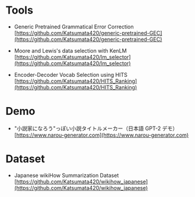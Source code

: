 # Tools
- Generic Pretrained Grammatical Error Correction  
[https://github.com/Katsumata420/generic-pretrained-GEC](https://github.com/Katsumata420/generic-pretrained-GEC)

- Moore and Lewis's data selection with KenLM  
[https://github.com/Katsumata420/lm_selector](https://github.com/Katsumata420/lm_selector)

- Encoder-Decoder Vocab Selection using HITS  
[https://github.com/Katsumata420/HITS_Ranking](https://github.com/Katsumata420/HITS_Ranking)

# Demo
- "小説家になろう"っぽい小説タイトルメーカー（日本語 GPT-2 デモ）  
[https://www.narou-generator.com](https://www.narou-generator.com)

# Dataset
- Japanese wikiHow Summarization Dataset  
[https://github.com/Katsumata420/wikihow_japanese](https://github.com/Katsumata420/wikihow_japanese)
